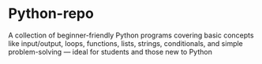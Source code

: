# Python-repo
A collection of beginner-friendly Python programs covering basic concepts like input/output, loops, functions, lists, strings, conditionals, and simple problem-solving — ideal for students and those new to Python
